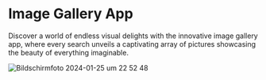 <h1>Image Gallery App</h1>

Discover a world of endless visual delights with the innovative image gallery app, where every search unveils a captivating array of pictures showcasing the beauty of everything imaginable. 

![Bildschirmfoto 2024-01-25 um 22 52 48](https://github.com/stefanselic/image-gallery/assets/129748801/4eb358a6-723d-4f56-a001-148497f5558e)
